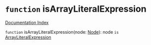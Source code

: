 # `function` isArrayLiteralExpression

[Documentation Index](../README.md)

`function` isArrayLiteralExpression(node: [Node](../private.interface.Node/README.md)): node `is` [ArrayLiteralExpression](../private.interface.ArrayLiteralExpression/README.md)